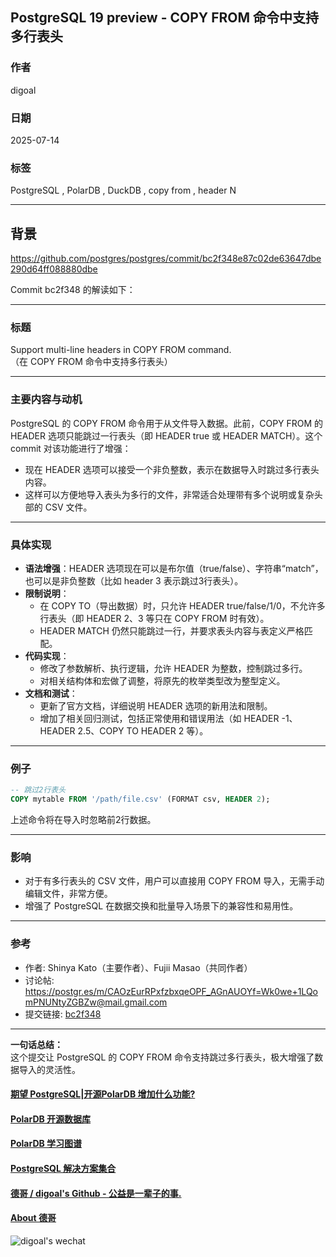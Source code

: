 ## PostgreSQL 19 preview - COPY FROM 命令中支持多行表头  
                        
### 作者                        
digoal                        
                        
### 日期                        
2025-07-14                        
                        
### 标签                        
PostgreSQL , PolarDB , DuckDB , copy from , header N   
                        
----                        
                        
## 背景             
https://github.com/postgres/postgres/commit/bc2f348e87c02de63647dbe290d64ff088880dbe        
        
Commit bc2f348 的解读如下：  
  
---  
  
### 标题    
Support multi-line headers in COPY FROM command.    
（在 COPY FROM 命令中支持多行表头）  
  
---  
  
### 主要内容与动机  
  
PostgreSQL 的 COPY FROM 命令用于从文件导入数据。此前，COPY FROM 的 HEADER 选项只能跳过一行表头（即 HEADER true 或 HEADER MATCH）。这个 commit 对该功能进行了增强：  
  
- 现在 HEADER 选项可以接受一个非负整数，表示在数据导入时跳过多行表头内容。  
- 这样可以方便地导入表头为多行的文件，非常适合处理带有多个说明或复杂头部的 CSV 文件。  
  
---  
  
### 具体实现  
  
- **语法增强**：HEADER 选项现在可以是布尔值（true/false）、字符串“match”，也可以是非负整数（比如 header 3 表示跳过3行表头）。  
- **限制说明**：  
  - 在 COPY TO（导出数据）时，只允许 HEADER true/false/1/0，不允许多行表头（即 HEADER 2、3 等只在 COPY FROM 时有效）。  
  - HEADER MATCH 仍然只能跳过一行，并要求表头内容与表定义严格匹配。  
- **代码实现**：  
  - 修改了参数解析、执行逻辑，允许 HEADER 为整数，控制跳过多行。  
  - 对相关结构体和宏做了调整，将原先的枚举类型改为整型定义。  
- **文档和测试**：  
  - 更新了官方文档，详细说明 HEADER 选项的新用法和限制。  
  - 增加了相关回归测试，包括正常使用和错误用法（如 HEADER -1、HEADER 2.5、COPY TO HEADER 2 等）。  
  
---  
  
### 例子  
  
```sql  
-- 跳过2行表头  
COPY mytable FROM '/path/file.csv' (FORMAT csv, HEADER 2);  
```  
上述命令将在导入时忽略前2行数据。  
  
---  
  
### 影响  
  
- 对于有多行表头的 CSV 文件，用户可以直接用 COPY FROM 导入，无需手动编辑文件，非常方便。  
- 增强了 PostgreSQL 在数据交换和批量导入场景下的兼容性和易用性。  
  
---  
  
### 参考  
  
- 作者: Shinya Kato（主要作者）、Fujii Masao（共同作者）  
- 讨论帖: https://postgr.es/m/CAOzEurRPxfzbxqeOPF_AGnAUOYf=Wk0we+1LQomPNUNtyZGBZw@mail.gmail.com  
- 提交链接: [bc2f348](https://github.com/postgres/postgres/commit/bc2f348e87c02de63647dbe290d64ff088880dbe)  
  
---  
  
**一句话总结：**    
这个提交让 PostgreSQL 的 COPY FROM 命令支持跳过多行表头，极大增强了数据导入的灵活性。  
  
  
#### [期望 PostgreSQL|开源PolarDB 增加什么功能?](https://github.com/digoal/blog/issues/76 "269ac3d1c492e938c0191101c7238216")
  
  
#### [PolarDB 开源数据库](https://openpolardb.com/home "57258f76c37864c6e6d23383d05714ea")
  
  
#### [PolarDB 学习图谱](https://www.aliyun.com/database/openpolardb/activity "8642f60e04ed0c814bf9cb9677976bd4")
  
  
#### [PostgreSQL 解决方案集合](../201706/20170601_02.md "40cff096e9ed7122c512b35d8561d9c8")
  
  
#### [德哥 / digoal's Github - 公益是一辈子的事.](https://github.com/digoal/blog/blob/master/README.md "22709685feb7cab07d30f30387f0a9ae")
  
  
#### [About 德哥](https://github.com/digoal/blog/blob/master/me/readme.md "a37735981e7704886ffd590565582dd0")
  
  
![digoal's wechat](../pic/digoal_weixin.jpg "f7ad92eeba24523fd47a6e1a0e691b59")
  
